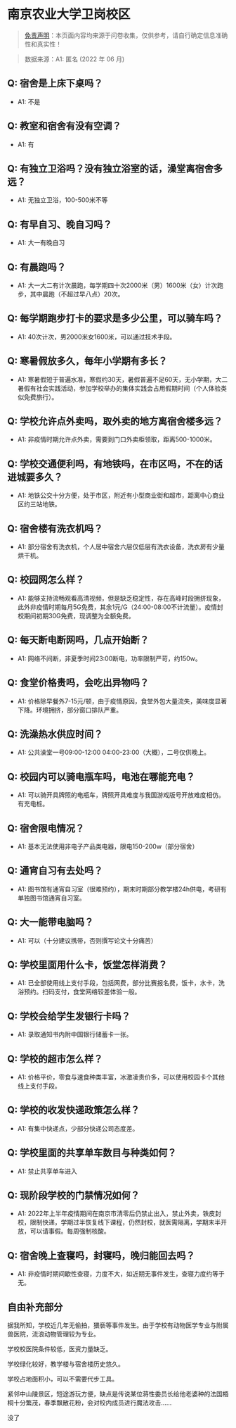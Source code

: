# 南京农业大学卫岗校区

> [免责声明](https://colleges.chat/#_3)：本页面内容均来源于问卷收集，仅供参考，请自行确定信息准确性和真实性！

> 数据来源：A1: 匿名 (2022 年 06 月)

## Q: 宿舍是上床下桌吗？

- A1: 不是

## Q: 教室和宿舍有没有空调？

- A1: 有

## Q: 有独立卫浴吗？没有独立浴室的话，澡堂离宿舍多远？

- A1: 无独立卫浴，100-500米不等

## Q: 有早自习、晚自习吗？

- A1: 大一有晚自习

## Q: 有晨跑吗？

- A1: 大一大二有计次晨跑，每学期四十次2000米（男）1600米（女）计次跑步，其中晨跑（不超过早八点）20次。

## Q: 每学期跑步打卡的要求是多少公里，可以骑车吗？

- A1: 40次计次，男2000米女1600米，可以通过技术手段。

## Q: 寒暑假放多久，每年小学期有多长？

- A1: 寒暑假短于普遍水准，寒假约30天，暑假普遍不足60天，无小学期，大二暑假有社会实践活动，参加学校举办的集体实践会占用假期时间（个人体验类似免费旅行）。

## Q: 学校允许点外卖吗，取外卖的地方离宿舍楼多远？

- A1: 非疫情时期允许点外卖，需要到门口外卖柜领取，距离500-1000米。

## Q: 学校交通便利吗，有地铁吗，在市区吗，不在的话进城要多久？

- A1: 地铁公交十分方便，处于市区，附近有小型商业街和超市，距离中心商业区约三站地铁。

## Q: 宿舍楼有洗衣机吗？

- A1: 部分宿舍有洗衣机，个人居中宿舍六层仅低层有洗衣设备，洗衣房有少量烘干机。

## Q: 校园网怎么样？

- A1: 能够支持流畅观看高清视频，但是缺乏稳定性，存在高峰时段拥挤现象，此外非疫情时期每月5G免费，其余1元/G（24:00-08:00不计流量）。疫情封校期间初期30G免费，现调整为全额免费。

## Q: 每天断电断网吗，几点开始断？

- A1: 网络不间断，非夏季时间23:00断电，功率限制严苛，约150w。

## Q: 食堂价格贵吗，会吃出异物吗？

- A1: 价格除早餐外7-15元/顿，由于疫情原因，食堂外包大量流失，美味度显著下降。环境拥挤，部分窗口排队严重。

## Q: 洗澡热水供应时间？

- A1: 公共澡堂一号09:00-12:00 04:00-23:00（大概），二号仅供晚上。

## Q: 校园内可以骑电瓶车吗，电池在哪能充电？

- A1: 可以骑开具牌照的电瓶车，牌照开具难度与我国游戏版号开放难度相仿。有充电桩。

## Q: 宿舍限电情况？

- A1: 基本无法使用非电子产品类电器，限电150-200w（部分宿舍）

## Q: 通宵自习有去处吗？

- A1: 图书馆有通宵自习室（很难预约），期末时期部分教学楼24h供电，考研有单独图书馆通宵自习室。

## Q: 大一能带电脑吗？

- A1: 可以（十分建议携带，否则撰写论文十分痛苦）

## Q: 学校里面用什么卡，饭堂怎样消费？

- A1: 已全部使用线上支付手段，包括网费，部分比赛报名费，饭卡，水卡，洗浴预约。扫码支付，食堂网络较差体验一般。

## Q: 学校会给学生发银行卡吗？

- A1: 录取通知书内附中国银行储蓄卡一张。

## Q: 学校的超市怎么样？

- A1: 价格平价，零食与速食种类丰富，冰激凌贵价多，可以使用校园卡个其他线上支付手段。

## Q: 学校的收发快递政策怎么样？

- A1: 有集中快递点，少部分快递公司态度差。

## Q: 学校里面的共享单车数目与种类如何？

- A1: 禁止共享单车进入

## Q: 现阶段学校的门禁情况如何？

- A1: 2022年上半年疫情期间在南京市清零后仍禁止出入，禁止外卖，铁皮封校，限制快递，学期过半恢复线下课程，仍然封校，就医需隔离，学期末半开放，可以请事假。每周强制核酸。

## Q: 宿舍晚上查寝吗，封寝吗，晚归能回去吗？

- A1: 非疫情时期间歇性查寝，力度不大，如近期无事件发生，查寝力度约等于无。

## 自由补充部分

据我所知，学校近几年无偷拍，猥亵等事件发生。由于学校有动物医学专业与附属兽医院，流浪动物管理较为专业。

学校校医院条件较低，医资力量缺乏。

学校绿化较好，教学楼与宿舍楼历史悠久。

学校占地面积小，可以不需要代步工具。

紧邻中山陵景区，短途游玩方便，缺点是传说某位蒋性委员长给他老婆种的法国梧桐十分繁茂，春季飘散花粉，会对校内成员进行魔法攻击……

没了